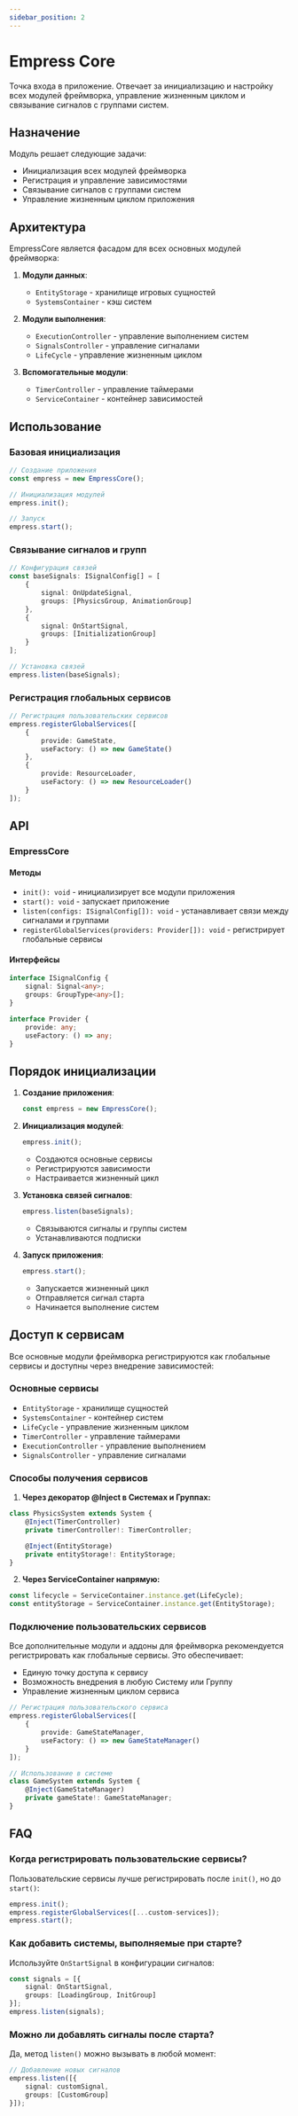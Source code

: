 ```yaml
---
sidebar_position: 2
---
```


# Empress Core

Точка входа в приложение. Отвечает за инициализацию и настройку всех модулей фреймворка, управление жизненным циклом и связывание сигналов с группами систем.

## Назначение

Модуль решает следующие задачи:
- Инициализация всех модулей фреймворка
- Регистрация и управление зависимостями
- Связывание сигналов с группами систем
- Управление жизненным циклом приложения

## Архитектура

EmpressCore является фасадом для всех основных модулей фреймворка:

1. **Модули данных**:
   - `EntityStorage` - хранилище игровых сущностей
   - `SystemsContainer` - кэш систем

2. **Модули выполнения**:
   - `ExecutionController` - управление выполнением систем
   - `SignalsController` - управление сигналами
   - `LifeCycle` - управление жизненным циклом

3. **Вспомогательные модули**:
   - `TimerController` - управление таймерами
   - `ServiceContainer` - контейнер зависимостей

## Использование

### Базовая инициализация

```typescript
// Создание приложения
const empress = new EmpressCore();

// Инициализация модулей
empress.init();

// Запуск
empress.start();
```

### Связывание сигналов и групп

```typescript
// Конфигурация связей
const baseSignals: ISignalConfig[] = [
    {
        signal: OnUpdateSignal,
        groups: [PhysicsGroup, AnimationGroup]
    },
    {
        signal: OnStartSignal,
        groups: [InitializationGroup]
    }
];

// Установка связей
empress.listen(baseSignals);
```

### Регистрация глобальных сервисов

```typescript
// Регистрация пользовательских сервисов
empress.registerGlobalServices([
    { 
        provide: GameState, 
        useFactory: () => new GameState() 
    },
    { 
        provide: ResourceLoader, 
        useFactory: () => new ResourceLoader() 
    }
]);
```

## API

### EmpressCore

#### Методы

- `init(): void` - инициализирует все модули приложения
- `start(): void` - запускает приложение
- `listen(configs: ISignalConfig[]): void` - устанавливает связи между сигналами и группами
- `registerGlobalServices(providers: Provider[]): void` - регистрирует глобальные сервисы

#### Интерфейсы

```typescript
interface ISignalConfig {
    signal: Signal<any>;
    groups: GroupType<any>[];
}

interface Provider {
    provide: any;
    useFactory: () => any;
}
```

## Порядок инициализации

1. **Создание приложения**:
   ```typescript
   const empress = new EmpressCore();
   ```

2. **Инициализация модулей**:
   ```typescript
   empress.init();
   ```
   - Создаются основные сервисы
   - Регистрируются зависимости
   - Настраивается жизненный цикл

3. **Установка связей сигналов**:
   ```typescript
   empress.listen(baseSignals);
   ```
   - Связываются сигналы и группы систем
   - Устанавливаются подписки

4. **Запуск приложения**:
   ```typescript
   empress.start();
   ```
   - Запускается жизненный цикл
   - Отправляется сигнал старта
   - Начинается выполнение систем

## Доступ к сервисам

Все основные модули фреймворка регистрируются как глобальные сервисы и доступны через внедрение зависимостей:

### Основные сервисы

- `EntityStorage` - хранилище сущностей
- `SystemsContainer` - контейнер систем
- `LifeCycle` - управление жизненным циклом
- `TimerController` - управление таймерами
- `ExecutionController` - управление выполнением
- `SignalsController` - управление сигналами

### Способы получения сервисов

1. **Через декоратор @Inject в Системах и Группах:**
```typescript
class PhysicsSystem extends System {
    @Inject(TimerController)
    private timerController!: TimerController;

    @Inject(EntityStorage)
    private entityStorage!: EntityStorage;
}
```

2. **Через ServiceContainer напрямую:**
```typescript
const lifecycle = ServiceContainer.instance.get(LifeCycle);
const entityStorage = ServiceContainer.instance.get(EntityStorage);
```

### Подключение пользовательских сервисов

Все дополнительные модули и аддоны для фреймворка рекомендуется регистрировать как глобальные сервисы. Это обеспечивает:
- Единую точку доступа к сервису
- Возможность внедрения в любую Систему или Группу
- Управление жизненным циклом сервиса

```typescript
// Регистрация пользовательского сервиса
empress.registerGlobalServices([
    { 
        provide: GameStateManager,
        useFactory: () => new GameStateManager()
    }
]);

// Использование в системе
class GameSystem extends System {
    @Inject(GameStateManager)
    private gameState!: GameStateManager;
}
```

## FAQ

### Когда регистрировать пользовательские сервисы?

Пользовательские сервисы лучше регистрировать после `init()`, но до `start()`:

```typescript
empress.init();
empress.registerGlobalServices([...custom-services]);
empress.start();
```

### Как добавить системы, выполняемые при старте?

Используйте `OnStartSignal` в конфигурации сигналов:

```typescript
const signals = [{
    signal: OnStartSignal,
    groups: [LoadingGroup, InitGroup]
}];
empress.listen(signals);
```

### Можно ли добавлять сигналы после старта?

Да, метод `listen()` можно вызывать в любой момент:

```typescript
// Добавление новых сигналов
empress.listen([{
    signal: customSignal,
    groups: [CustomGroup]
}]);
```
